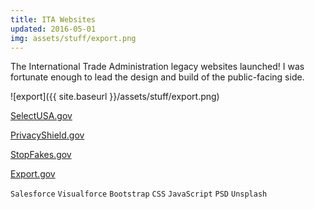 ```yaml
---
title: ITA Websites
updated: 2016-05-01 
img: assets/stuff/export.png
---
```


The International Trade Administration legacy websites launched! I was fortunate enough to lead the design and build of the public-facing side. 

![export]({{ site.baseurl }}/assets/stuff/export.png) 

[SelectUSA.gov](https://www.selectusa.gov/)

[PrivacyShield.gov](https://www.privacyshield.gov/)

[StopFakes.gov](https://www.stopfakes.gov/)

[Export.gov](https://www.export.gov/)
 
`Salesforce` `Visualforce` `Bootstrap` `CSS` `JavaScript` `PSD` `Unsplash`